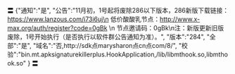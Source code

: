 〓
{"通知":"是",
"公告":"11月初，1号起将废除286以下版本，286新版下载链接：https://www.lanzous.com/i73i6uj\n
低价酸酸乳节点：http://www.x-max.org/auth/register?code=0gBk \n
节点邀请码：0gBk\n注：新版更新旧版废除，1号开始执行（是否执行以软件群公告通知为准）。",
"版本":"284",
"全部":"是",
"域名":"否,http://sdk点marysharon点cn点com/8/",
"校验":"bin.mt.apksignaturekillerplus.HookApplication,/lib/libmthook.so,libmthook.so"
}
〓
